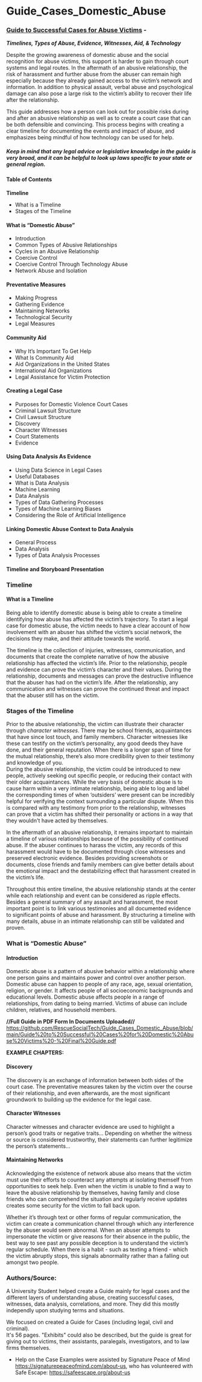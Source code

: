 # Guide_Cases_Domestic_Abuse

### <b><a href="https://github.com/RescueSocialTech/Guide_Cases_Domestic_Abuse/blob/main/Guide%20to%20Successful%20Cases%20for%20Domestic%20Abuse%20Victims%20-%20Final%20Guide.pdf">Guide to Successful Cases for Abuse Victims</a> -
<i>Timelines, Types of Abuse, Evidence, Witnesses, Aid, & Technology</i></b>

Despite the growing awareness of domestic abuse and the social recognition for abuse victims, this support is harder to gain through court systems and legal routes. In the aftermath of an abusive relationship, the risk of harassment and further abuse from the abuser can remain high especially because they already gained access to the victim’s network and information. In addition to physical assault, verbal abuse and psychological damage can also pose a large risk to the victim’s ability to recover their life after the relationship.

This guide addresses how a person can look out for possible risks during and after an abusive relationship as well as to create a court case that can be both defensible and convincing. This process begins with creating a clear timeline for documenting the events and impact of abuse, and emphasizes being mindful of how technology can be used for help. 

##### <i>Keep in mind that any legal advice or legislative knowledge in the guide is very broad, and it can be helpful to look up laws specific to your state or general region.</i>


#### Table of Contents
<b>Timeline</b>
- What is a Timeline
- Stages of the Timeline
#### What is “Domestic Abuse”
- Introduction
- Common Types of Abusive Relationships
- Cycles in an Abusive Relationship
- Coercive Control
- Coercive Control Through Technology Abuse 
- Network Abuse and Isolation
#### Preventative Measures
- Making Progress
- Gathering Evidence
- Maintaining Networks
- Technological Security
- Legal Measures
#### Community Aid
- Why It’s Important To Get Help
- What Is Community Aid
- Aid Organizations in the United States
- International Aid Organizations 
- Legal Assistance for Victim Protection

#### Creating a Legal Case
- Purposes for Domestic Violence Court Cases
- Criminal Lawsuit Structure
- Civil Lawsuit Structure
- Discovery
- Character Witnesses
- Court Statements
- Evidence
#### Using Data Analysis As Evidence
- Using Data Science in Legal Cases 
- Useful Databases
- What is Data Analysis
- Machine Learning
- Data Analysis
- Types of Data Gathering Processes
- Types of Machine Learning Biases
- Considering the Role of Artificial Intelligence
#### Linking Domestic Abuse Context to Data Analysis
- General Process
- Data Analysis
- Types of Data Analysis Processes
#### Timeline and Storyboard Presentation

### Timeline
#### What is a Timeline
Being able to identify domestic abuse is being able to create a timeline identifying how abuse has affected the victim’s trajectory. To start a legal case for domestic abuse, the victim needs to have a clear account of how involvement with an abuser has shifted the victim’s social network, the decisions they make, and their attitude towards the world.

The timeline is the collection of injuries, witnesses, communication, and documents that create the complete narrative of how the abusive relationship has affected the victim’s life. Prior to the relationship, people and evidence can prove the victim’s character and their values. During the relationship, documents and messages can prove the destructive influence that the abuser has had on the victim’s life. After the relationship, any communication and witnesses can prove the continued threat and impact that the abuser still has on the victim.

### Stages of the Timeline
Prior to the abusive relationship, the victim can illustrate their character through <i>character witnesses</i>. There may be school friends, acquaintances that have since lost touch, and family members. Character witnesses like these can testify on the victim’s personality, any good deeds they have done, and their general reputation. When there is a longer span of time for the mutual relationship, there’s also more credibility given to their testimony and knowledge of you.
<br>During the abusive relationship, the victim could be introduced to new people, actively seeking out specific people, or reducing their contact with their older acquaintances. While the very basis of domestic abuse is to cause harm within a very intimate relationship, being able to log and label the corresponding times of when ‘outsiders’ were present can be incredibly helpful for verifying the context surrounding a particular dispute. When this is compared with any testimony from prior to the relationship, witnesses can prove that a victim has shifted their personality or actions in a way that they wouldn't have acted by themselves. 

In the aftermath of an abusive relationship, it remains important to maintain a timeline of various relationships because of the possibility of continued abuse. If the abuser continues to harass the victim, any records of this harassment would have to be documented through close witnesses and preserved electronic evidence. Besides providing screenshots or documents, close friends and family members can give better details about the emotional impact and the destabilizing effect that harassment created in the victim’s life.

Throughout this entire timeline, the abusive relationship stands at the center while each relationship and event can be considered as ripple effects. Besides a general summary of any assault and harassment, the most important point is to link various testimonies and all documented evidence to significant points of abuse and harassment. By structuring a timeline with many details, abuse in an intimate relationship can still be validated and proven. 

### What is “Domestic Abuse”
#### Introduction
Domestic abuse is a pattern of abusive behavior within a relationship where one person gains and maintains power and control over another person. Domestic abuse can happen to people of any race, age, sexual orientation, religion, or gender. It affects people of all socioeconomic backgrounds and educational levels. Domestic abuse affects people in a range of relationships, from dating to being married. Victims of abuse can include children, relatives, and household members.

<b>//Full Guide in PDF Form In Documents Uploaded//</b>
<br>https://github.com/RescueSocialTech/Guide_Cases_Domestic_Abuse/blob/main/Guide%20to%20Successful%20Cases%20for%20Domestic%20Abuse%20Victims%20-%20Final%20Guide.pdf

<b>EXAMPLE CHAPTERS:</b>

#### Discovery
The discovery is an exchange of information between both sides of the court case. The preventative measures taken by the victim over the course of their relationship, and even afterwards, are the most significant groundwork to building up the evidence for the legal case. 

#### Character Witnesses
Character witnesses and character evidence are used to highlight a person’s good traits or negative traits... Depending on whether the witness or source is considered trustworthy, their statements can further legitimize the person’s statements...

#### Maintaining Networks
Acknowledging the existence of network abuse also means that the victim must use their efforts to counteract any attempts at isolating themself from opportunities to seek help. Even when the victim is unable to find a way to leave the abusive relationship by themselves, having family and close friends who can comprehend the situation and regularly receive updates creates some security for the victim to fall back upon. 

Whether it’s through text or other forms of regular communication, the victim can create a communication channel through which any interference by the abuser would seem abnormal. When an abuser attempts to impersonate the victim or give reasons for their absence in the public, the best way to see past any possible deception is to understand the victim’s regular schedule. When there is a habit - such as texting a friend - which the victim abruptly stops, this signals abnormality rather than a falling out amongst two people.
 
### Authors/Source:
A University Student helped create a Guide mainly for legal cases and the different layers of understanding abuse, creating successful cases, witnesses, data analysis, correlations, and more. They did this mostly independly upon studying terms and situations.

We focused on created a Guide for Cases (including legal, civil and criminal). 
<br>It's 56 pages. "Exhibits" could also be described, but the guide is great for giving out to victims, their assistants, paralegals, investigators, and to law firms themselves.
- Help on the Case Examples were assisted by Signature Peace of Mind https://signaturepeaceofmind.com/about-us, who has volunteered with Safe Escape:
https://safeescape.org/about-us
